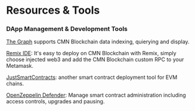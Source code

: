 # Resources & Tools

### DApp Management & Development Tools

[The Graph](https://thegraph.com) supports CMN Blockchain data indexing, quierying and display.

[Remix IDE](https://remix-project.org/): It's easy to deploy on CMN Blockchain with Remix, simply choose injected web3 and add the CMN Blockchain custom RPC to your Metamask.

[JustSmartContracts](https://justsmartcontracts.dev/): another smart contract deployment tool for EVM chains.&#x20;

[OpenZeppelin Defender](https://defender.openzeppelin.com): Manage smart contract administration including access controls, upgrades and pausing.



